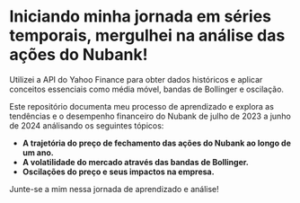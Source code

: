# Iniciando minha jornada em séries temporais, mergulhei na análise das ações do Nubank!

Utilizei a API do Yahoo Finance para obter dados históricos e aplicar conceitos essenciais como média móvel, bandas de Bollinger e oscilação. 

Este repositório documenta meu processo de aprendizado e explora as tendências e o desempenho financeiro do Nubank de julho de 2023 a junho de 2024 análisando os seguintes tópicos:

- **A trajetória do preço de fechamento das ações do Nubank ao longo de um ano.**
- **A volatilidade do mercado através das bandas de Bollinger.**
- **Oscilações do preço e seus impactos na empresa.**

Junte-se a mim nessa jornada de aprendizado e análise!
